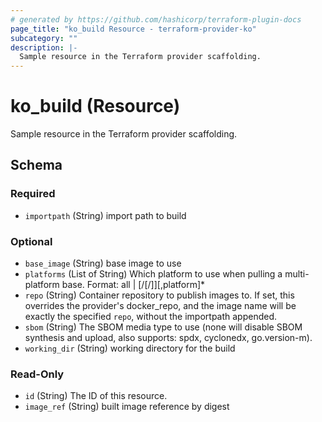 ```yaml
---
# generated by https://github.com/hashicorp/terraform-plugin-docs
page_title: "ko_build Resource - terraform-provider-ko"
subcategory: ""
description: |-
  Sample resource in the Terraform provider scaffolding.
---
```


# ko_build (Resource)

Sample resource in the Terraform provider scaffolding.



<!-- schema generated by tfplugindocs -->
## Schema

### Required

- `importpath` (String) import path to build

### Optional

- `base_image` (String) base image to use
- `platforms` (List of String) Which platform to use when pulling a multi-platform base. Format: all | <os>[/<arch>[/<variant>]][,platform]*
- `repo` (String) Container repository to publish images to. If set, this overrides the provider's docker_repo, and the image name will be exactly the specified `repo`, without the importpath appended.
- `sbom` (String) The SBOM media type to use (none will disable SBOM synthesis and upload, also supports: spdx, cyclonedx, go.version-m).
- `working_dir` (String) working directory for the build

### Read-Only

- `id` (String) The ID of this resource.
- `image_ref` (String) built image reference by digest
